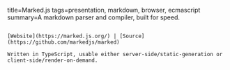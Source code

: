 title=Marked.js
tags=presentation, markdown, browser, ecmascript
summary=A markdown parser and compiler, built for speed.
~~~~~~

[Website](https://marked.js.org/) | [Source](https://github.com/markedjs/marked)

Written in TypeScript, usable either server-side/static-generation or client-side/render-on-demand.

